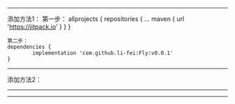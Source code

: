 
-------------------------------------------------------------------------------
添加方法1：
	第一步：
	allprojects {
		repositories {
			...
			maven { url 'https://jitpack.io' }
		}
	}
	
	第二步：
	dependencies {
	        implementation 'com.github.li-fei:Fly:v0.0.1'
	}
	
-------------------------------------------------------------------------------
添加方法2：

-------------------------------------------------------------------------------


-------------------------------------------------------------------------------

